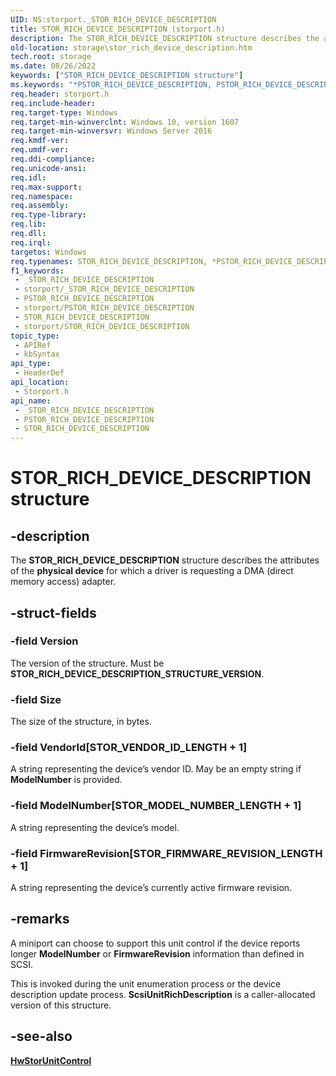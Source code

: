 ```yaml
---
UID: NS:storport._STOR_RICH_DEVICE_DESCRIPTION
title: STOR_RICH_DEVICE_DESCRIPTION (storport.h)
description: The STOR_RICH_DEVICE_DESCRIPTION structure describes the attributes of the physical device for which a driver is requesting a DMA (direct memory access) adapter.
old-location: storage\stor_rich_device_description.htm
tech.root: storage
ms.date: 08/26/2022
keywords: ["STOR_RICH_DEVICE_DESCRIPTION structure"]
ms.keywords: "*PSTOR_RICH_DEVICE_DESCRIPTION, PSTOR_RICH_DEVICE_DESCRIPTION, PSTOR_RICH_DEVICE_DESCRIPTION structure pointer [Storage Devices], STOR_RICH_DEVICE_DESCRIPTION, STOR_RICH_DEVICE_DESCRIPTION structure [Storage Devices], _STOR_RICH_DEVICE_DESCRIPTION, storage.stor_rich_device_description, storport/PSTOR_RICH_DEVICE_DESCRIPTION, storport/STOR_RICH_DEVICE_DESCRIPTION"
req.header: storport.h
req.include-header: 
req.target-type: Windows
req.target-min-winverclnt: Windows 10, version 1607
req.target-min-winversvr: Windows Server 2016
req.kmdf-ver: 
req.umdf-ver: 
req.ddi-compliance: 
req.unicode-ansi: 
req.idl: 
req.max-support: 
req.namespace: 
req.assembly: 
req.type-library: 
req.lib: 
req.dll: 
req.irql: 
targetos: Windows
req.typenames: STOR_RICH_DEVICE_DESCRIPTION, *PSTOR_RICH_DEVICE_DESCRIPTION
f1_keywords:
 - _STOR_RICH_DEVICE_DESCRIPTION
 - storport/_STOR_RICH_DEVICE_DESCRIPTION
 - PSTOR_RICH_DEVICE_DESCRIPTION
 - storport/PSTOR_RICH_DEVICE_DESCRIPTION
 - STOR_RICH_DEVICE_DESCRIPTION
 - storport/STOR_RICH_DEVICE_DESCRIPTION
topic_type:
 - APIRef
 - kbSyntax
api_type:
 - HeaderDef
api_location:
 - Storport.h
api_name:
 - _STOR_RICH_DEVICE_DESCRIPTION
 - PSTOR_RICH_DEVICE_DESCRIPTION
 - STOR_RICH_DEVICE_DESCRIPTION
---
```


# STOR_RICH_DEVICE_DESCRIPTION structure

## -description

The **STOR_RICH_DEVICE_DESCRIPTION** structure describes the attributes of the **physical device** for which a driver is requesting a DMA (direct memory access) adapter.

## -struct-fields

### -field Version

The version of the structure. Must be **STOR_RICH_DEVICE_DESCRIPTION_STRUCTURE_VERSION**.

### -field Size

The size of the structure, in bytes.

### -field VendorId[STOR_VENDOR_ID_LENGTH + 1]

A string representing the device’s vendor ID. May be an empty string if **ModelNumber** is provided.

### -field ModelNumber[STOR_MODEL_NUMBER_LENGTH + 1]

A string representing the device’s model.

### -field FirmwareRevision[STOR_FIRMWARE_REVISION_LENGTH + 1]

A string representing the device’s currently active firmware revision.

## -remarks

A miniport can choose to support this unit control if the device reports longer **ModelNumber** or **FirmwareRevision** information than defined in SCSI.

This is invoked during the unit enumeration process or the device description update process. **ScsiUnitRichDescription** is a caller-allocated version of this structure.

## -see-also

[**HwStorUnitControl**](nc-storport-hw_unit_control.md)
